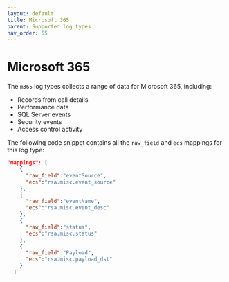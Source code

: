 ```yaml
---
layout: default
title: Microsoft 365
parent: Supported log types
nav_order: 55
---
```


# Microsoft 365

The `m365` log types collects a range of data for Microsoft 365, including: 

- Records from call details
- Performance data
- SQL Server events 
- Security events
- Access control activity


The following code snippet contains all the `raw_field`
and `ecs` mappings for this log type:

```json
"mappings": [
    {
      "raw_field":"eventSource",
      "ecs":"rsa.misc.event_source"
    },
    {
      "raw_field":"eventName",
      "ecs":"rsa.misc.event_desc"
    },
    {
      "raw_field":"status",
      "ecs":"rsa.misc.status"
    },
    {
      "raw_field":"Payload",
      "ecs":"rsa.misc.payload_dst"
    }
  ]
```
